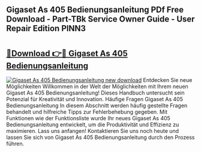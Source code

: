 ## Gigaset As 405 Bedienungsanleitung PDf Free Download - Part-TBk Service Owner Guide - User Repair Edition PlNN3

# <h2><a href="http://df10df.blite.top/?on=Gigaset+As+405+Bedienungsanleitung">🔗Download 👉🔴 Gigaset As 405 Bedienungsanleitung</a></h2>

[![Gigaset As 405 Bedienungsanleitung new download](https://i.imgur.com/lujVjoI.png)](http://df10df.blite.top/?on=Gigaset+As+405+Bedienungsanleitung)
Entdecken Sie neue Möglichkeiten Willkommen in der Welt der Möglichkeiten mit Ihrem neuen Gigaset As 405 Bedienungsanleitung! Dieses Handbuch untersucht sein Potenzial für Kreativität und Innovation. Häufige Fragen Gigaset As 405 Bedienungsanleitung In diesem Abschnitt werden häufig gestellte Fragen behandelt und hilfreiche Tipps zur Fehlerbehebung gegeben. Mit Funktionen wie der Funktionsliste wurde Ihr neues Gigaset As 405 Bedienungsanleitung entwickelt, um die Produktivität und Effizienz zu maximieren. Lass uns anfangen! Kontaktieren Sie uns noch heute und lassen Sie sich von Gigaset As 405 Bedienungsanleitung durch den Prozess führen.
